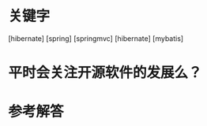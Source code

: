 # 关键字

 \[hibernate\] \[spring\]  \[springmvc\] \[hibernate\] 
 \[mybatis\]


# 平时会关注开源软件的发展么？


# 参考解答


